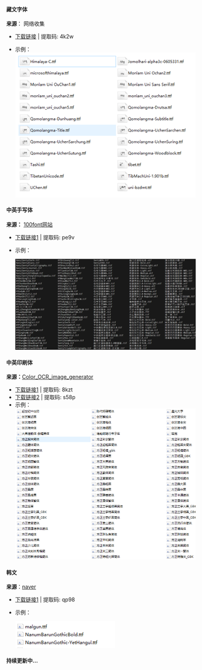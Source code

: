 #### 藏文字体

**来源**： 网络收集

- [下载链接](https://pan.baidu.com/s/1c0OveG6SEy5AcqjUi2Pk-Q) | 提取码: 4k2w

- 示例：
![](./assets/zangwenziti.png)


#### 中英手写体

**来源：** [100font网站](https://www.100font.com/)

- [下载链接1](https://pan.baidu.com/s/1M367CZ71sparIZjP8B8JDg ) | 提取码: pe9v

- 示例：

    ![](./assets/shouxieziti.png)

#### 中英印刷体

**来源：**[Color_OCR_image_generator](https://github.com/zcswdt/Color_OCR_image_generator)

- [下载链接1](https://pan.baidu.com/s/1dRp70rEVeauu9rWB7bfGZw) | 提取码: 8kzt
- [下载链接2](https://pan.baidu.com/s/1aHkYSxactHm4u5eEiqHDAA) | 提取码: s58p
- 示例：
![](./assets/yinshuaziti.png)

#### 韩文

**来源**：[naver](https://www.naver.com/)

- [下载链接1](https://pan.baidu.com/s/1OFe1e92xeOJ2K_FRAJmrtA)  | 提取码: qp98

- 示例：

    ![](./assets/hanwenziti.png)

#### 持续更新中…
